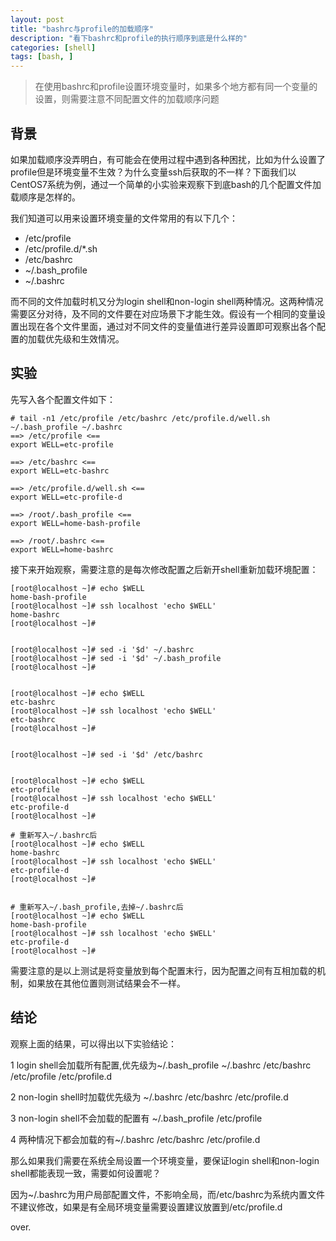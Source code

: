 ```yaml
---
layout: post
title: "bashrc与profile的加载顺序"
description: "看下bashrc和profile的执行顺序到底是什么样的"
categories: [shell]
tags: [bash, ]
---
```


> 在使用bashrc和profile设置环境变量时，如果多个地方都有同一个变量的设置，则需要注意不同配置文件的加载顺序问题


## 背景
如果加载顺序没弄明白，有可能会在使用过程中遇到各种困扰，比如为什么设置了profile但是环境变量不生效？为什么变量ssh后获取的不一样？下面我们以CentOS7系统为例，通过一个简单的小实验来观察下到底bash的几个配置文件加载顺序是怎样的。

我们知道可以用来设置环境变量的文件常用的有以下几个：
- /etc/profile
- /etc/profile.d/*.sh
- /etc/bashrc
- ~/.bash_profile
- ~/.bashrc


而不同的文件加载时机又分为login shell和non-login shell两种情况。这两种情况需要区分对待，及不同的文件要在对应场景下才能生效。假设有一个相同的变量设置出现在各个文件里面，通过对不同文件的变量值进行差异设置即可观察出各个配置的加载优先级和生效情况。

## 实验
先写入各个配置文件如下：
```
# tail -n1 /etc/profile /etc/bashrc /etc/profile.d/well.sh ~/.bash_profile ~/.bashrc
==> /etc/profile <==
export WELL=etc-profile

==> /etc/bashrc <==
export WELL=etc-bashrc

==> /etc/profile.d/well.sh <==
export WELL=etc-profile-d

==> /root/.bash_profile <==
export WELL=home-bash-profile

==> /root/.bashrc <==
export WELL=home-bashrc
```

接下来开始观察，需要注意的是每次修改配置之后新开shell重新加载环境配置：

```
[root@localhost ~]# echo $WELL
home-bash-profile
[root@localhost ~]# ssh localhost 'echo $WELL'
home-bashrc
[root@localhost ~]#


[root@localhost ~]# sed -i '$d' ~/.bashrc
[root@localhost ~]# sed -i '$d' ~/.bash_profile
[root@localhost ~]#


[root@localhost ~]# echo $WELL
etc-bashrc
[root@localhost ~]# ssh localhost 'echo $WELL'
etc-bashrc
[root@localhost ~]#


[root@localhost ~]# sed -i '$d' /etc/bashrc


[root@localhost ~]# echo $WELL
etc-profile
[root@localhost ~]# ssh localhost 'echo $WELL'
etc-profile-d
[root@localhost ~]#

# 重新写入~/.bashrc后
[root@localhost ~]# echo $WELL
home-bashrc
[root@localhost ~]# ssh localhost 'echo $WELL'
etc-profile-d
[root@localhost ~]#


# 重新写入~/.bash_profile,去掉~/.bashrc后
[root@localhost ~]# echo $WELL
home-bash-profile
[root@localhost ~]# ssh localhost 'echo $WELL'
etc-profile-d
[root@localhost ~]#

```

需要注意的是以上测试是将变量放到每个配置末行，因为配置之间有互相加载的机制，如果放在其他位置则测试结果会不一样。

## 结论
观察上面的结果，可以得出以下实验结论：

1 login shell会加载所有配置,优先级为~/.bash_profile ~/.bashrc /etc/bashrc /etc/profile /etc/profile.d

2 non-login shell时加载优先级为 ~/.bashrc /etc/bashrc /etc/profile.d

3 non-login shell不会加载的配置有 ~/.bash_profile /etc/profile

4 两种情况下都会加载的有~/.bashrc /etc/bashrc /etc/profile.d

那么如果我们需要在系统全局设置一个环境变量，要保证login shell和non-login shell都能表现一致，需要如何设置呢？

因为~/.bashrc为用户局部配置文件，不影响全局，而/etc/bashrc为系统内置文件不建议修改，如果是有全局环境变量需要设置建议放置到/etc/profile.d


over.
